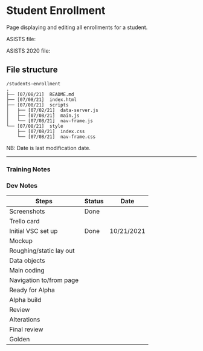 # Student Enrollment

Page displaying and editing all enrollments for a student.

ASISTS file:

ASISTS 2020 file:

## File structure

```
/students-enrollment
.
├── [07/08/21]  README.md
├── [07/08/21]  index.html
├── [07/08/21]  scripts
│   ├── [07/02/21]  data-server.js
│   ├── [07/08/21]  main.js
│   └── [07/08/21]  nav-frame.js
└── [07/08/21]  style
    ├── [07/08/21]  index.css
    └── [07/08/21]  nav-frame.css
```

NB: Date is last modification date.

---

### Training Notes

### Dev Notes

| Steps                   | Status | Date       |
| ----------------------- | ------ | ---------- |
| Screenshots             | Done   |            |
| Trello card             |        |            |
| Initial VSC set up      | Done   | 10/21/2021 |
| Mockup                  |        |            |
| Roughing/static lay out |        |            |
| Data objects            |        |            |
| Main coding             |        |            |
| Navigation to/from page |        |            |
| Ready for Alpha         |        |            |
| Alpha build             |        |            |
| Review                  |        |            |
| Alterations             |        |            |
| Final review            |        |            |
| Golden                  |        |            |
